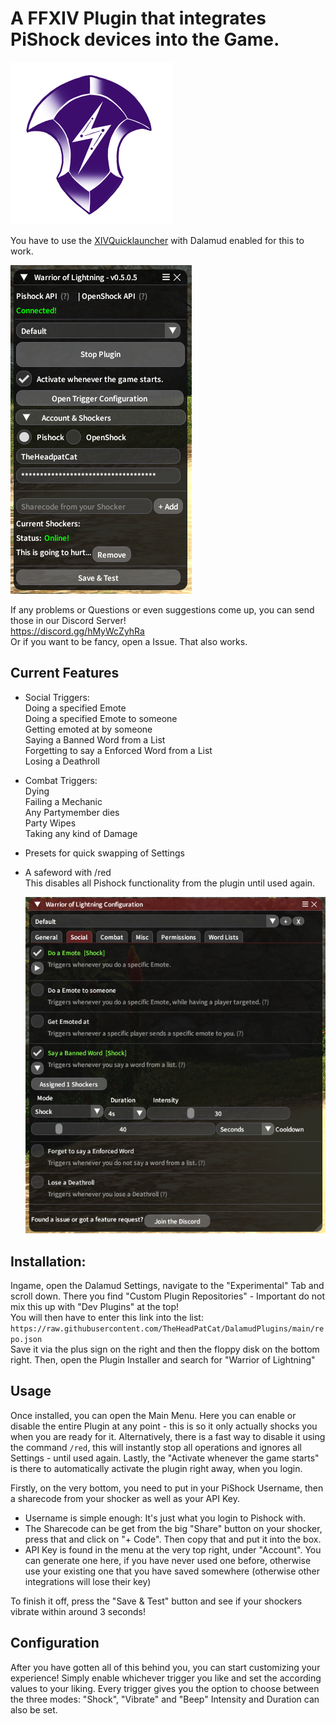 


# A FFXIV Plugin that integrates PiShock devices into the Game.

![Plugin Icon](etc/iconSmall.png)

You have to use the [XIVQuicklauncher](https://goatcorp.github.io/) with Dalamud enabled for this to work.

![Preview of Main Menu](etc/preview.png)

If any problems or Questions or even suggestions come up, you can send those in our Discord Server!  
https://discord.gg/hMyWcZyhRa  
Or if you want to be fancy, open a Issue. That also works.  


## Current Features
 - Social Triggers:  
 Doing a specified Emote  
 Doing a specified Emote to someone  
 Getting emoted at by someone  
 Saying a Banned Word from a List  
 Forgetting to say a Enforced Word from a List  
 Losing a Deathroll  
 
 - Combat Triggers:  
 Dying  
 Failing a Mechanic  
 Any Partymember dies  
 Party Wipes  
 Taking any kind of Damage  
 
- Presets for quick swapping of Settings    

- A safeword with /red  
  This disables all Pishock functionality from the plugin until used again.
 
  ![Preview of Configuration](etc/configPreview.png)
  

## Installation:

Ingame, open the Dalamud Settings, navigate to the "Experimental" Tab and scroll down.
There you find "Custom Plugin Repositories" - Important do not mix this up with "Dev Plugins" at the top!  
You will then have to enter this link into the list:  
`https://raw.githubusercontent.com/TheHeadPatCat/DalamudPlugins/main/repo.json`  
Save it via the plus sign on the right and then the floppy disk on the bottom right.
Then, open the Plugin Installer and search for "Warrior of Lightning"


## Usage

Once installed, you can open the Main Menu.
Here you can enable or disable the entire Plugin at any point - this is so it only actually shocks you when you are ready for it.
Alternatively, there is a fast way to disable it using the command `/red`, this will instantly stop all operations and ignores all Settings - until used again.
Lastly, the "Activate whenever the game starts" is there to automatically activate the plugin right away, when you login.

Firstly, on the very bottom, you need to put in your PiShock Username, then a sharecode from your shocker as well as your API Key.
- Username is simple enough: It's just what you login to Pishock with.
- The Sharecode can be get from the big "Share" button on your shocker, press that and click on "+ Code". Then copy that and put it into the box.
- API Key is found in the menu at the very top right, under "Account". You can generate one here, if you have never used one before, otherwise use your existing one that you have saved somewhere (otherwise other integrations will lose their key)

To finish it off, press the "Save & Test" button and see if your shockers vibrate within around 3 seconds!  

## Configuration

After you have gotten all of this behind you, you can start customizing your experience!
Simply enable whichever trigger you like and set the according values to your liking.
Every trigger gives you the option to choose between the three modes: "Shock", "Vibrate" and "Beep"
Intensity and Duration can also be set.



